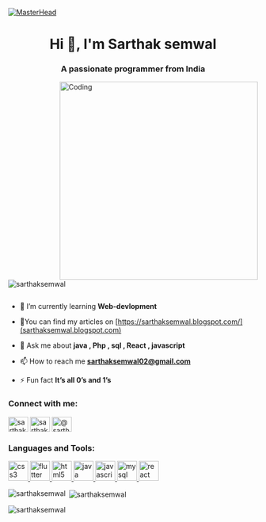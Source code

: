 [![MasterHead](https://logicmojo.com/assets/dist/new_pages/images/js-gif.gif)](linkedin.com/in/sarthak-semwal)
<h1 align="center">Hi 👋, I'm Sarthak semwal</h1>
<h3 align="center">A passionate programmer from India</h3>
<img align="right" alt="Coding" width="400" src="https://www.lambdatest.com/resources/images/news24.gif">

<p align="left"> <img src="https://komarev.com/ghpvc/?username=sarthaksemwal&label=Profile%20views&color=0e75b6&style=flat" alt="sarthaksemwal" /> </p>

<p align="left"> <a href="https://twitter.com/" target="blank"><img src="https://img.shields.io/twitter/follow/?logo=twitter&style=for-the-badge" alt="" /></a> </p>

- 🌱 I’m currently learning **Web-devlopment**

- 📝You can find my articles on [https://sarthaksemwal.blogspot.com/](sarthaksemwal.blogspot.com)

- 💬 Ask me about **java , Php , sql , React , javascript**

- 📫 How to reach me **sarthaksemwal02@gmail.com**

- ⚡ Fun fact **It’s all 0’s and 1’s**

<h3 align="left">Connect with me:</h3>
<p align="left">
<a href="www.linkedin.com/in/sarthak-semwal" target="blank"><img align="center" src="https://encrypted-tbn0.gstatic.com/images?q=tbn:ANd9GcQvArBsL3q-mYGcZu2JGAch1aGPclnz488q-w&usqp=CAU" alt="sarthak semwal" height="30" width="40" /></a>
<a href="https://instagram.com/sarthak_smwl" target="blank"><img align="center" src="https://upload.wikimedia.org/wikipedia/commons/thumb/a/a5/Instagram_icon.png/2048px-Instagram_icon.png" alt="sarthak_smwl" height="30" width="40" /></a>
<a href="https://www.hackerrank.com/sarthaksemwal69" target="blank"><img align="center" src="https://upload.wikimedia.org/wikipedia/commons/6/65/HackerRank_logo.png" alt="@sarthaksemwal69" height="30" width="40" /></a>
</p>

<h3 align="left">Languages and Tools:</h3>
<p align="left"> <a href="https://www.w3schools.com/css/" target="_blank" rel="noreferrer"> <img src="https://cdn-icons-png.flaticon.com/512/5968/5968242.png" alt="css3" width="40" height="40"/> </a> <a href="https://flutter.dev" target="_blank" rel="noreferrer"> <img src="https://www.vectorlogo.zone/logos/flutterio/flutterio-icon.svg" alt="flutter" width="40" height="40"/> </a> <a href="https://www.w3.org/html/" target="_blank" rel="noreferrer"> <img src="https://cdn-icons-png.flaticon.com/512/1532/1532556.png" alt="html5" width="40" height="40"/> </a> <a href="https://www.java.com" target="_blank" rel="noreferrer"> <img src="https://cdn-icons-png.flaticon.com/512/226/226777.png" alt="java" width="40" height="40"/> </a> <a href="https://developer.mozilla.org/en-US/docs/Web/JavaScript" target="_blank" rel="noreferrer"> <img src="https://w7.pngwing.com/pngs/640/199/png-transparent-javascript-logo-html-javascript-logo-angle-text-rectangle-thumbnail.png" alt="javascript" width="40" height="40"/> </a> <a href="https://www.mysql.com/" target="_blank" rel="noreferrer"> <img src="https://cdn-icons-png.flaticon.com/512/3161/3161133.png" alt="mysql" width="40" height="40"/> </a> <a href="https://reactjs.org/" target="_blank" rel="noreferrer"> <img src="https://cdn.iconscout.com/icon/free/png-128/react-1-282599.png" alt="react" width="40" height="40"/> </a> </p>

<p><img align="left" src="https://github-readme-stats.vercel.app/api/top-langs?username=sarthaksemwal&show_icons=true&locale=en&layout=compact" alt="sarthaksemwal" /></p>

<p>&nbsp;<img align="center" src="https://github-readme-stats.vercel.app/api?username=sarthaksemwal&show_icons=true&locale=en" alt="sarthaksemwal" /></p>

<p><img align="center" src="https://github-readme-streak-stats.herokuapp.com/?user=sarthaksemwal&" alt="sarthaksemwal" /></p>
